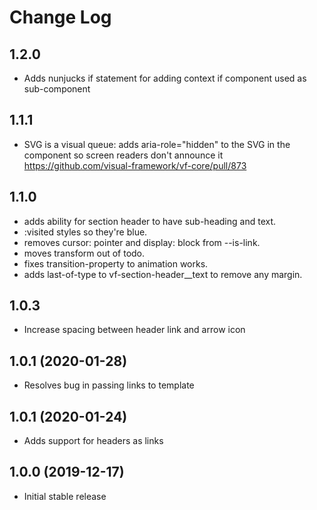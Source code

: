 # Change Log

## 1.2.0

* Adds nunjucks if statement for adding context if component used as sub-component

## 1.1.1

* SVG is a visual queue: adds aria-role="hidden" to the SVG in the component so screen readers don't announce it
  https://github.com/visual-framework/vf-core/pull/873

## 1.1.0

* adds ability for section header to have sub-heading and text.
* :visited styles so they're blue.
* removes cursor: pointer and display: block from --is-link.
* moves transform out of todo.
* fixes transition-property to animation works.
* adds last-of-type to vf-section-header__text to remove any margin.

## 1.0.3

* Increase spacing between header link and arrow icon

## 1.0.1 (2020-01-28)

* Resolves bug in passing links to template

## 1.0.1 (2020-01-24)

* Adds support for headers as links

## 1.0.0 (2019-12-17)

* Initial stable release
